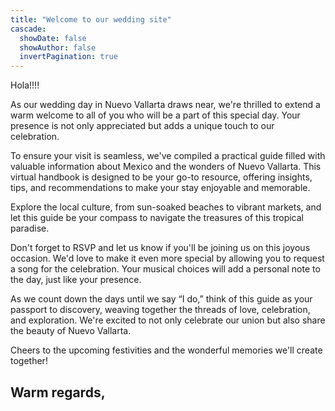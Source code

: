 ```yaml
---
title: "Welcome to our wedding site"
cascade:
  showDate: false
  showAuthor: false
  invertPagination: true
---
```

Hola!!!!

As our wedding day in Nuevo Vallarta draws near, we're thrilled to extend a warm welcome to all of you who will be a part of this special day. Your presence is not only appreciated but adds a unique touch to our celebration.

To ensure your visit is seamless, we've compiled a practical guide filled with valuable information about Mexico and the wonders of Nuevo Vallarta. This virtual handbook is designed to be your go-to resource, offering insights, tips, and recommendations to make your stay enjoyable and memorable.

Explore the local culture, from sun-soaked beaches to vibrant markets, and let this guide be your compass to navigate the treasures of this tropical paradise.

Don't forget to RSVP and let us know if you'll be joining us on this joyous occasion. We'd love to make it even more special by allowing you to request a song for the celebration. Your musical choices will add a personal note to the day, just like your presence.

As we count down the days until we say “I do,” think of this guide as your passport to discovery, weaving together the threads of love, celebration, and exploration. We're excited to not only celebrate our union but also share the beauty of Nuevo Vallarta.

Cheers to the upcoming festivities and the wonderful memories we'll create together!

Warm regards,
---

